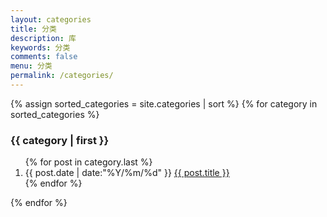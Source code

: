 ```yaml
---
layout: categories
title: 分类
description: 库
keywords: 分类
comments: false
menu: 分类
permalink: /categories/
---
```


<section class="container posts-content">
{% assign sorted_categories = site.categories | sort %}
    {% for category in sorted_categories %}
    <h3 id="{{ category[0] }}">{{ category | first }}</h3>
    <ol class="posts-list">
        {% for post in category.last %}
        <li class="posts-list-item">
            <span class="posts-list-meta">{{ post.date | date:"%Y/%m/%d" }}</span>
            <a class="posts-list-name" href="{{ site.url }}{{ post.url }}">{{ post.title }}</a>
        </li>
        {% endfor %}
    </ol>
    {% endfor %}
</section>
